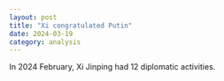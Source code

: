 ```yaml
---
layout: post
title: "Xi congratulated Putin"
date: 2024-03-19
category: analysis
---
```


In 2024 February, Xi Jinping had 12 diplomatic activities.

